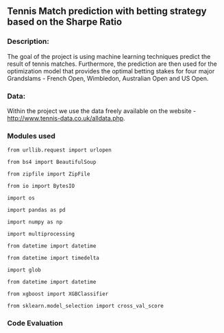 ## Tennis Match prediction with betting strategy based on the Sharpe Ratio

### Description:

The goal of the project is using machine learning techniques predict the result of tennis matches. Furthermore, the prediction are then used for the optimization model that provides the optimal betting stakes for four major Grandslams - French Open, Wimbledon, Australian Open and US Open.

### Data:

Within the project we use the data freely available on the website - http://www.tennis-data.co.uk/alldata.php.

### Modules used

`from urllib.request import urlopen`

`from bs4 import BeautifulSoup`

`from zipfile import ZipFile`

`from io import BytesIO`

`import os`

`import pandas as pd`

`import numpy as np`

`import multiprocessing`

`from datetime import datetime`

`from datetime import timedelta`

`import glob`

`from datetime import datetime`

`from xgboost import XGBClassifier`

`from sklearn.model_selection import cross_val_score`

### Code Evaluation
